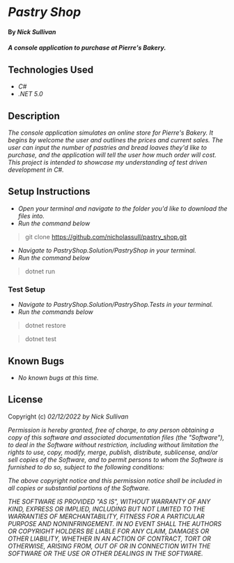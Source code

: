 # _Pastry Shop_

#### By _**Nick Sullivan**_

#### _A console application to purchase at Pierre's Bakery._

## Technologies Used

* _C#_
* _.NET 5.0_

## Description

_The console application simulates an online store for Pierre's Bakery. It begins by welcome the user and outlines the prices and current sales. The user can input the number of pastries and bread loaves they'd like to purchase, and the application will tell the user how much order will cost. This project is intended to showcase my understanding of test driven development in C#._

## Setup Instructions

* _Open your terminal and navigate to the folder you'd like to download the files into._
* _Run the command below_
> git clone https://github.com/nicholassull/pastry_shop.git
* _Navigate to PastryShop.Solution/PastryShop in your terminal._
* _Run the command below_
> dotnet run

### Test Setup
* _Navigate to PastryShop.Solution/PastryShop.Tests in your terminal._
* _Run the commands below_

> dotnet restore

> dotnet test


## Known Bugs

* _No known bugs at this time._

## License

Copyright (c) _02/12/2022_ _by Nick Sullivan_


_Permission is hereby granted, free of charge, to any person obtaining a copy of this software and associated documentation files (the "Software"), to deal in the Software without restriction, including without limitation the rights to use, copy, modify, merge, publish, distribute, sublicense, and/or sell copies of the Software, and to permit persons to whom the Software is furnished to do so, subject to the following conditions:_

_The above copyright notice and this permission notice shall be included in all copies or substantial portions of the Software._

_THE SOFTWARE IS PROVIDED "AS IS", WITHOUT WARRANTY OF ANY KIND, EXPRESS OR IMPLIED, INCLUDING BUT NOT LIMITED TO THE WARRANTIES OF MERCHANTABILITY, FITNESS FOR A PARTICULAR PURPOSE AND NONINFRINGEMENT. IN NO EVENT SHALL THE AUTHORS OR COPYRIGHT HOLDERS BE LIABLE FOR ANY CLAIM, DAMAGES OR OTHER LIABILITY, WHETHER IN AN ACTION OF CONTRACT, TORT OR OTHERWISE, ARISING FROM, OUT OF OR IN CONNECTION WITH THE SOFTWARE OR THE USE OR OTHER DEALINGS IN THE SOFTWARE._